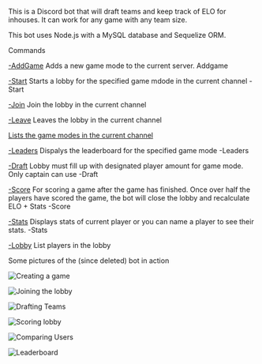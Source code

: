 This is a Discord bot that will draft teams and keep track of ELO for inhouses. It can work for any game with any team size.

This bot uses Node.js with a MySQL database and Sequelize ORM.

Commands

[-AddGame](https://github.com/TalmageTalmage/elobot2/blob/main/commands/Admin/addGame.js)
Adds a new game mode to the current server.
Addgame <GAME NAME> <TEAM SIZE>

[-Start](https://github.com/TalmageTalmage/elobot2/blob/main/commands/Bot/startGame.js)
Starts a lobby for the specified game mdode in the current channel
-Start <Game Name>

[-Join](https://github.com/TalmageTalmage/elobot2/blob/main/commands/Bot/join.js)
Join the lobby in the current channel

[-Leave](https://github.com/TalmageTalmage/elobot2/blob/main/commands/Bot/leave.js)
Leaves the lobby in the current channel

[Lists the game modes in the current channel](https://github.com/TalmageTalmage/elobot2/blob/main/commands/Bot/games.js)

[-Leaders](https://github.com/TalmageTalmage/elobot2/blob/main/commands/Bot/leaders.js)
Dispalys the leaderboard for the specified game mode
-Leaders <Game name>

[-Draft](https://github.com/TalmageTalmage/elobot2/blob/main/commands/Bot/draft.js)
Lobby must fill up with designated player amount for game mode. Only captain can use
-Draft <Player Username>

[-Score](https://github.com/TalmageTalmage/elobot2/blob/main/commands/Bot/score.js)
For scoring a game after the game has finished. Once over half the players have scored the game, the bot will close the lobby and recalculate ELO + Stats
-Score <Red Team Score> <Blue Team Score>

[-Stats](https://github.com/TalmageTalmage/elobot2/blob/main/commands/Bot/stats.js)
Displays stats of current player or you can name a player to see their stats.
-Stats <Player Name>

[-Lobby](https://github.com/TalmageTalmage/elobot2/blob/main/commands/Bot/lobby.js)
List players in the lobby

Some pictures of the (since deleted) bot in action

![Creating a game](https://imgur.com/1qEYiro)

![Joining the lobby](https://imgur.com/aOhyMj3)

![Drafting Teams](https://imgur.com/O411wox)

![Scoring lobby](https://imgur.com/oxu4V1q)

![Comparing Users](https://imgur.com/EyrVDz0)

![Leaderboard](https://imgur.com/g2gv9j2)
